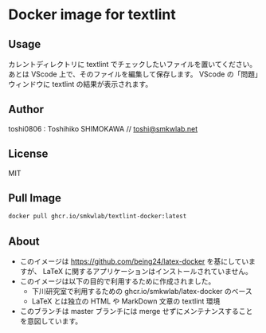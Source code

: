 # Docker image for textlint

## Usage

カレントディレクトリに textlint でチェックしたいファイルを置いてください。
あとは VScode 上で、そのファイルを編集して保存します。
VScode の「問題」ウィンドウに textlint の結果が表示されます。

## Author

toshi0806 : Toshihiko SHIMOKAWA // toshi@smkwlab.net

## License

MIT

## Pull Image

```bash
docker pull ghcr.io/smkwlab/textlint-docker:latest
```

## About 

* このイメージは https://github.com/being24/latex-docker を基にしていますが、
LaTeX に関するアプリケーションはインストールされていません。
* このイメージは以下の目的で利用するために作成されました。
  * 下川研究室で利用するための ghcr.io/smkwlab/latex-docker のベース
  * LaTeX とは独立の HTML や MarkDown 文章の textlint 環境
* このブランチは master ブランチには merge せずにメンテナンスすることを意図しています。
